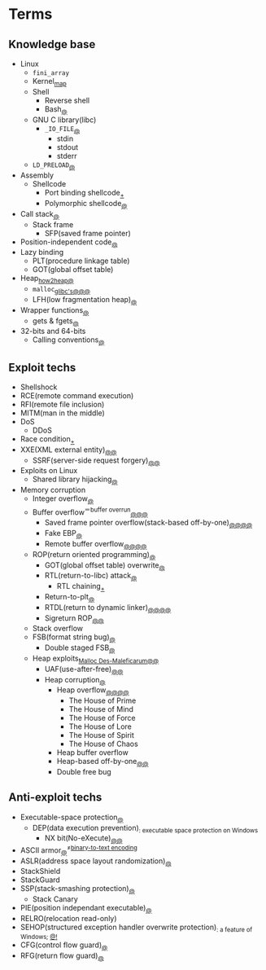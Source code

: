 # Terms


## Knowledge base
  - Linux
    - `fini_array`
    - Kernel<sub>[map](http://www.makelinux.net/kernel_map/)</sub>
    - Shell
      - Reverse shell
      - Bash<sub>[@](https://wiki.kldp.org/HOWTO/html/Adv-Bash-Scr-HOWTO/)</sub>
    - GNU C library(libc)
      - `_IO_FILE`<sub>[@](http://hacksg.tistory.com/35)</sub>
        - stdin
        - stdout
        - stderr
    - `LD_PRELOAD`<sub>[@](https://rafalcieslak.wordpress.com/2013/04/02/dynamic-linker-tricks-using-ld_preload-to-cheat-inject-features-and-investigate-programs/)</sub>
  - Assembly
    - Shellcode
      - Port binding shellcode<sub>[+](http://pwnbit.kr/34)</sub>
      - Polymorphic shellcode<sub>[@](https://gist.github.com/wlzla000/3b3b23b71d0cd9dd29086929247e3ad5#file-polymorphic_shellcode_meaning-korean-md)</sub>
  - Call stack<sub>[@](https://en.wikipedia.org/wiki/Call_stack)</sub>
    - Stack frame
      - SFP(saved frame pointer)
  - Position-independent code<sub>[@](https://en.wikipedia.org/wiki/Position-independent_code)</sub>
  - Lazy binding
    - PLT(procedure linkage table)
    - GOT(global offset table)
  - Heap<sub>[how2heap](https://github.com/shellphish/how2heap)[@](http://tribal1012.tistory.com/45)</sub>
    - `malloc`<sub>[glibc's](http://mashirogod.dothome.co.kr/index.php/2016/05/11/glibc-malloc-1/)[@](http://tribal1012.tistory.com/78)[@](https://sploitfun.wordpress.com/2015/02/10/understanding-glibc-malloc/)[@](https://sploitfun.wordpress.com/2015/02/11/syscalls-used-by-malloc/)</sub>
    - LFH(low fragmentation heap)<sub>[@](http://blog.naver.com/websearch/70084608475)</sub>
  - Wrapper functions<sub>[@](https://en.wikipedia.org/wiki/Wrapper_function#Library_functions_and_system_calls)</sub>
    - gets & fgets<sub>[@](http://tribal1012.tistory.com/9)</sub>
  - 32-bits and 64-bits
    - Calling conventions<sub>[@](http://tribal1012.tistory.com/13)</sub>

## Exploit techs
  - Shellshock
  - RCE(remote command execution)
  - RFI(remote file inclusion)
  - MITM(man in the middle)
  - DoS
    - DDoS
  - Race condition<sub>[+](http://pwn3r.tistory.com/entry/Docs-Exploiting-Race-Condition-Vulnerability-with-Unix-Signal)</sub>
  - XXE(XML external entity)<sub>[@](http://hyunmini.tistory.com/66)[@](https://beistlab.files.wordpress.com/2015/01/grayhash_intro_xxe.pdf)</sub>
    - SSRF(server-side request forgery)<sub>[@](http://resources.infosecinstitute.com/the-ssrf-vulnerability/)[@](https://docs.google.com/document/d/1v1TkWZtrhzRLy0bYXBcdLUedXGb9njTNIJXa3u9akHM/edit)</sub>
  - Exploits on Linux
    - Shared library hijacking<sub>[@](http://sosal.tistory.com/125)</sub>
  - Memory corruption
    - Integer overflow<sub>[@](https://www.exploit-db.com/docs/28477.pdf)</sub>
    - Buffer overflow<sup>＝buffer overrun</sup><sub>[@](https://en.wikipedia.org/wiki/Buffer_overflow)[@](http://research.hackerschool.org/Datas/Research_Lecture/overflow.txt)[@](https://www.google.co.kr/url?sa=t&rct=j&q=&esrc=s&source=web&cd=1&cad=rja&uact=8&ved=0ahUKEwiU37C3l_zNAhVLnZQKHTaMDaUQFggaMAA&url=http%3A%2F%2Freverserbobt.tistory.com%2Fattachment%2Fik2.pdf&usg=AFQjCNEAxotScMS1sX9VDrmZNVJra7IhWg&sig2=SXN-GS4KHoUcDxi_TerIzA&bvm=bv.127178174,d.dGo)</sub>
      - Saved frame pointer overflow(stack-based off-by-one)<sub>[@](http://research.hackerschool.org/Datas/Research_Lecture/sfp.txt)[@](https://sploitfun.wordpress.com/2015/06/07/off-by-one-vulnerability-stack-based-2/)[@](http://s2kiess.blog.me/220070346721)[@](http://orang.tistory.com/entry/%ED%95%B4%EC%BB%A4%EC%8A%A4%EC%BF%A8-LOB-golem-darkknight-by-ORANG)</sub>
      - Fake EBP<sub>[@](http://jhchoi781.tistory.com/49)</sub>
      - Remote buffer overflow<sub>[@](http://research.hackerschool.org/Datas/Research_Lecture/remote1.txt)[@](http://research.hackerschool.org/Datas/Research_Lecture/remote2.txt)[@](http://www.areanetworking.it/explanation-of-a-remote-buffer-overflow-vulnerability.html)[@](http://www.hackerschool.org/Sub_Html/HS_University/BOF/essential/PDF_Files/19.pdf)</sub>
    - ROP(return oriented programming)<sub>[@](http://kblab.tistory.com/223)</sub>
      - GOT(global offset table) overwrite<sub>[@](https://sploitfun.wordpress.com/2015/05/08/bypassing-aslr-part-iii/)</sub>
      - RTL(return-to-libc) attack<sub>[@](https://en.wikipedia.org/wiki/Return-to-libc_attack)</sub>
        - RTL chaining<sub>[+](http://pwn3r.tistory.com/entry/Docs-Linux-Binary-Exploitation-without-PPR-based-Callchaining)</sub>
      - Return-to-plt<sub>[@](https://en.wikipedia.org/wiki/Return-to-libc_attack)</sub>
      - RTDL(return to dynamic linker)<sub>[@](http://www.slideserve.com/avel/return-to-dynamic-linker)[@](http://blackcon.tistory.com/attachment/cfile3.uf@25402048547742A0239402.pdf)[@](http://gooverto.tistory.com/attachment/cfile28.uf@21305D3B52FD21730AF17D.pdf)[@](http://gooverto.tistory.com/entry/Return-To-DL-Exploitation)</sub>
      - Sigreturn ROP<sub>[@](http://0x36.blogspot.kr/2014/06/sigreturn-rop-exploitation-technique.html)[@](http://tribal1012.tistory.com/16)</sub>
    - Stack overflow
    - FSB(format string bug)<sub>[@](http://resources.infosecinstitute.com/format-string-bug-exploration)</sub>
      - Double staged FSB<sub>[@](http://pwn3r.tistory.com/attachment/cfile28.uf@2754A34951D4322D2D22A3.pdf)</sub>
    - Heap exploits<sub>[Malloc Des-Maleficarum](http://phrack.org/issues/66/10.html)</sub><sub>[@](http://www.mathyvanhoef.com/2013/02/understanding-heap-exploiting-heap.html)</sub><sub>[@](http://madbee.tistory.com/6)</sub>
      - UAF(use-after-free)<sub>[@](https://sploitfun.wordpress.com/2015/06/16/use-after-free/)[@](https://www.google.co.kr/url?sa=t&rct=j&q=&esrc=s&source=web&cd=8&cad=rja&uact=8&ved=0ahUKEwiR4ZL9lvzNAhXLlZQKHY2yD2IQFgg9MAc&url=http%3A%2F%2Fcd80.tistory.com%2Fattachment%2Fcfile5.uf%402726DE505317492D17DB49.pdf&usg=AFQjCNF0zt9UVCFshz9ynAs88qJ-hKS5Hw&sig2=X-Iv3tLg3uHy0dkOySdsXQ&bvm=bv.127178174,d.dGo)</sub>
      - Heap corruption<sub>[@](http://homes.soic.indiana.edu/yh33/Teaching/I433-2016/lec13-HeapAttacks.pdf)</sub>
        - Heap overflow<sub>[@](http://tribal1012.tistory.com/77)[@](http://coffeenix.net/data_repository/txt/Corezine-3-2.txt)[@](https://sploitfun.wordpress.com/2015/02/26/heap-overflow-using-unlink/)[@](https://sploitfun.wordpress.com/2015/03/04/heap-overflow-using-malloc-maleficarum/)</sub>
          - The House of Prime
          - The House of Mind
          - The House of Force
          - The House of Lore
          - The House of Spirit
          - The House of Chaos
        - Heap buffer overflow
        - Heap-based off-by-one<sub>[@](https://sploitfun.wordpress.com/2015/06/09/off-by-one-vulnerability-heap-based/)[@](https://googleprojectzero.blogspot.kr/2014/08/the-poisoned-nul-byte-2014-edition.html)</sub>
        - Double free bug

## Anti-exploit techs
  - Executable-space protection<sub>[@](https://en.wikipedia.org/wiki/Executable_space_protection)</sub>
    - DEP(data execution prevention)<sub>: executable space protection on Windows</sub>
      - NX bit(No-eXecute)<sub>[@](http://s2kiess.blog.me/220027464834)[@](https://en.wikipedia.org/wiki/NX_bit)</sub>
  - ASCII armor<sub>[@](http://s2kiess.blog.me/220028141641)</sub><sup>≠[binary-to-text encoding](https://en.wikipedia.org/wiki/Binary-to-text_encoding)</sup>
  - ASLR(address space layout randomization)<sub>[@](https://en.wikipedia.org/wiki/Address_space_layout_randomization)</sub>
  - StackShield
  - StackGuard
  - SSP(stack-smashing protection)<sub>[@](https://en.wikipedia.org/wiki/Buffer_overflow_protection#GNU_Compiler_Collection_.28GCC.29)</sub>
    - Stack Canary
  - PIE(position independant executable)<sub>[@](http://tribal1012.tistory.com/64)</sub>
  - RELRO(relocation read-only)
  - SEHOP(structured exception handler overwrite protection)<sub>: a feature of Windows; [@](https://support.microsoft.com/ko-kr/help/956607/how-to-enable-structured-exception-handling-overwrite-protection-sehop-in-windows-operating-systems)[!](https://support.microsoft.com/ko-kr/help/956607/how-to-enable-structured-exception-handling-overwrite-protection-sehop-in-windows-operating-systems)</sub>
  - CFG(control flow guard)<sub>[@](http://lucasg.github.io/2017/02/05/Control-Flow-Guard/)</sub>
  - RFG(return flow guard)<sub>[@](http://xlab.tencent.com/en/2016/11/02/return-flow-guard/)</sub>
